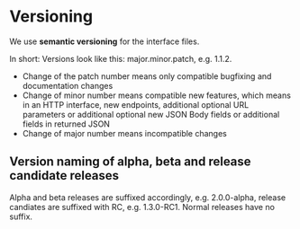 # Versioning

We use **semantic versioning** for the interface files. 

In short: Versions look like this: major.minor.patch, e.g. 1.1.2.

* Change of the patch number means only compatible bugfixing and documentation changes
* Change of minor number means compatible new features, which means in an HTTP interface, new endpoints, additional optional URL parameters or additional optional new JSON Body fields or additional fields in returned JSON
* Change of major number means incompatible changes

## Version naming of alpha, beta and release candidate releases
Alpha and beta releases are suffixed accordingly, e.g. 2.0.0-alpha, release candiates are suffixed with RC, e.g. 1.3.0-RC1. Normal releases have no suffix.
  

